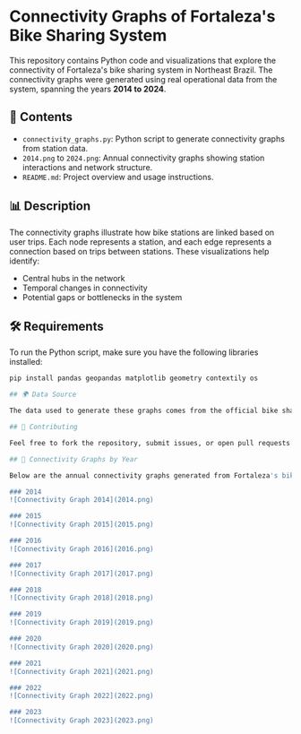 # Connectivity Graphs of Fortaleza's Bike Sharing System

This repository contains Python code and visualizations that explore the connectivity of Fortaleza's bike sharing system in Northeast Brazil. The connectivity graphs were generated using real operational data from the system, spanning the years **2014 to 2024**.

## 📂 Contents

- `connectivity_graphs.py`: Python script to generate connectivity graphs from station data.
- `2014.png` to `2024.png`: Annual connectivity graphs showing station interactions and network structure.
- `README.md`: Project overview and usage instructions.

## 📊 Description

The connectivity graphs illustrate how bike stations are linked based on user trips. Each node represents a station, and each edge represents a connection based on trips between stations. These visualizations help identify:

- Central hubs in the network
- Temporal changes in connectivity
- Potential gaps or bottlenecks in the system

## 🛠️ Requirements

To run the Python script, make sure you have the following libraries installed:

```bash
pip install pandas geopandas matplotlib geometry contextily os

## 🌍 Data Source

The data used to generate these graphs comes from the official bike sharing system of **Fortaleza, Ceará, Brazil**, covering the period from **2014 to 2024**.

## 🤝 Contributing

Feel free to fork the repository, submit issues, or open pull requests to improve the code or visualizations.

## 📸 Connectivity Graphs by Year

Below are the annual connectivity graphs generated from Fortaleza's bike sharing system data:

### 2014
![Connectivity Graph 2014](2014.png)

### 2015
![Connectivity Graph 2015](2015.png)

### 2016
![Connectivity Graph 2016](2016.png)

### 2017
![Connectivity Graph 2017](2017.png)

### 2018
![Connectivity Graph 2018](2018.png)

### 2019
![Connectivity Graph 2019](2019.png)

### 2020
![Connectivity Graph 2020](2020.png)

### 2021
![Connectivity Graph 2021](2021.png)

### 2022
![Connectivity Graph 2022](2022.png)

### 2023
![Connectivity Graph 2023](2023.png)
